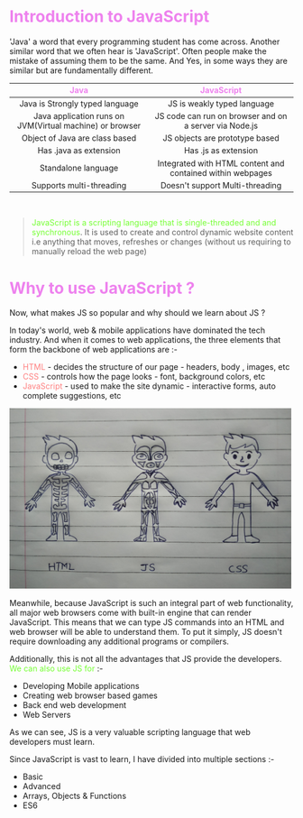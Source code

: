 # <span class="header">Introduction to JavaScript</span>

'Java' a word that every programming student has come across. Another similar word that we often hear is 'JavaScript'. Often people make the mistake of assuming them to be the same. And Yes, in some ways they are similar but are fundamentally different.

<center>

| Java | JavaScript |
| :--: | :--------: |
| Java is Strongly typed language | JS is weakly typed language |
| Java application runs on JVM(Virtual machine) or browser | JS code can run on browser and on a server via Node.js |
| Object of Java are class based | JS objects are prototype based |
| Has .java as extension | Has .js as extension |
| Standalone language | Integrated with HTML content and contained within webpages |
| Supports multi-threading | Doesn't support Multi-threading |

</center>
<br>

> <span class="highlight">JavaScript is a scripting language that is single-threaded and  and synchronous</span>. It is used to create and control dynamic website content i.e anything that moves, refreshes or changes (without us requiring to manually reload the web page)

# <span class="header">Why to use JavaScript ?</span>

Now, what makes JS so popular and why should we learn about JS ?

In today's world, web & mobile applications have dominated the tech industry. And when it comes to web applications, the three elements that form the backbone of web applications are :-

* <span class="list">HTML</span> - decides the structure of our page - headers, body , images, etc
* <span class="list">CSS</span> - controls how the page looks - font, background colors, etc
* <span class="list">JavaScript</span> - used to make the site dynamic - interactive forms, auto complete suggestions, etc


<img src="../assests/HTML-CSS-JS.jpg" width="500">

Meanwhile, because JavaScript is such an integral part of web functionality, all major web browsers come with built-in engine that can render JavaScript. This means that we can type JS commands into an HTML and web browser will be able to understand them. To put it simply, JS doesn't require downloading any additional programs or compilers.

Additionally, this is not all the advantages that JS provide the developers.<span class="highlight"> We can also use JS for</span> :-
* Developing Mobile applications
* Creating web browser based games
* Back end web development
* Web Servers

As we can see, JS is a very valuable scripting language that web developers must learn.

Since JavaScript is vast to learn, I have divided into multiple sections :-

* Basic 
* Advanced
* Arrays, Objects & Functions
* ES6 


<style>
.highlight{
  color: #75FF33
}
.list{
  color: #FF8080
}
.header3{
  color: #E6D100
}
.header{
  color: #EE82EE
}
.header2{
  color: #00FFFF
}
</style>